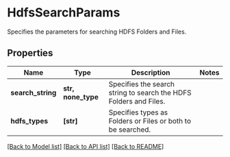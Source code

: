 # HdfsSearchParams

Specifies the parameters for searching HDFS Folders and Files.

## Properties
Name | Type | Description | Notes
------------ | ------------- | ------------- | -------------
**search_string** | **str, none_type** | Specifies the search string to search the HDFS Folders and Files. | 
**hdfs_types** | **[str]** | Specifies types as Folders or Files or both to be searched. | 

[[Back to Model list]](../README.md#documentation-for-models) [[Back to API list]](../README.md#documentation-for-api-endpoints) [[Back to README]](../README.md)


